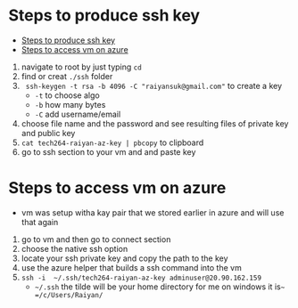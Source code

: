 # Steps to produce ssh key
- [Steps to produce ssh key](#steps-to-produce-ssh-key)
- [Steps to access vm on azure](#steps-to-access-vm-on-azure)

1. navigate to root by just typing `cd`
2. find or creat `./ssh` folder
3. ` ssh-keygen -t rsa -b 4096 -C "raiyansuk@gmail.com"` to create a key
   * `-t` to choose algo
   * `-b` how many bytes
   * `-C` add username/email
4. choose file name and the password and see resulting files of private key and public key
5. `cat tech264-raiyan-az-key | pbcopy` to clipboard
6. go to ssh section to your vm and and paste key

# Steps to access vm on azure
* vm was setup witha kay pair that we stored earlier in azure and will use that again 
1. go to vm and then go to connect section 
2. choose the native ssh option
3. locate your ssh private key and copy the path to the key
4. use the azure helper that builds a ssh command into the vm
5. `ssh -i  ~/.ssh/tech264-raiyan-az-key adminuser@20.90.162.159`
   * `~/.ssh` the tilde will be your home directory for me on windows it is`~ =/c/Users/Raiyan/`